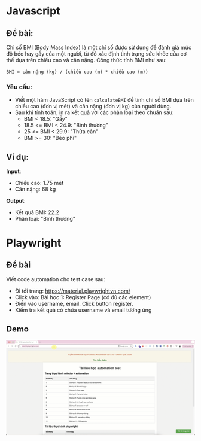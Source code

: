 # Javascript
## Đề bài:
Chỉ số BMI (Body Mass Index) là một chỉ số được sử dụng để đánh giá mức độ béo hay gầy của một người, từ đó xác định tình trạng sức khỏe của cơ thể dựa trên chiều cao và cân nặng. Công thức tính BMI như sau:

```
BMI = cân nặng (kg) / (chiều cao (m) * chiều cao (m))
```

### Yêu cầu:
- Viết một hàm JavaScript có tên `calculateBMI` để tính chỉ số BMI dựa trên chiều cao (đơn vị mét) và cân nặng (đơn vị kg) của người dùng.
- Sau khi tính toán, in ra kết quả với các phân loại theo chuẩn sau:
  - BMI < 18.5: "Gầy"
  - 18.5 <= BMI < 24.9: "Bình thường"
  - 25 <= BMI < 29.9: "Thừa cân"
  - BMI >= 30: "Béo phì"

## Ví dụ:
**Input**: 
- Chiều cao: 1.75 mét
- Cân nặng: 68 kg

**Output**: 
- Kết quả BMI: 22.2
- Phân loại: "Bình thường"

# Playwright

## Đề bài
Viết code automation cho test case sau:
- Đi tới trang: https://material.playwrightvn.com/
- Click vào: Bài học 1: Register Page (có đủ các element)
- Điền vào username, email. Click button register.
- Kiểm tra kết quả có chứa username và email tương ứng

## Demo
![Demo image](demo.gif)
